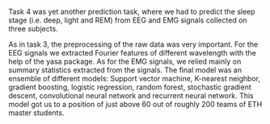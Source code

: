 Task 4 was yet another prediction task, where we had to predict the sleep stage (i.e. deep, light and REM) from EEG and EMG signals collected on three subjects. 

As in task 3, the preprocessing of the raw data was very important. For the EEG signals we extracted Fourier features of different wavelength with the help of the yasa package. As for the EMG signals, we relied mainly on summary statistics extracted from the signals. The final model was an ensemble of different models: Support vector machine, K-nearest neighbor, gradient boosting, logistic regression, random forest, stochastic gradient descent, convolutional neural network and recurrent neural network. This model got us to a position of just above 60 out of roughly 200 teams of ETH master students. 
